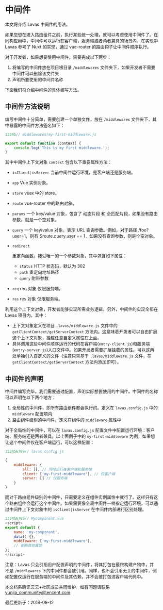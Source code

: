 # 中间件

本文将介绍 Lavas 中间件的用法。

如果您想在进入路由组件之前，执行某些统一处理，就可以考虑使用中间件了。在同构应用中，中间件可以运行在客户端，服务端或者两者兼具的场景内。在实现中 Lavas 参考了 Nuxt 的实现，通过 vue-router 的路由钩子让中间件顺序执行。

对于开发者，如果想要使用中间件，需要完成以下两步：

1. 将编写的中间件放在项目根目录 `/middlewares` 文件夹下，如果开发者不需要中间件可以删除该文件夹
2. 声明所要使用的中间件名称

下面我们将介绍中间件的具体编写方法。

## 中间件方法说明

编写中间件十分简单，需要创建一个单独文件，放在 `/middlewares` 文件夹下，其中暴露的中间件方法签名如下：

```javascript
12345// middlewares/my-first-middleware.js

export default function (context) {
    console.log('This is my first middleware.');
}
```

其中中间件上下文对象 `context` 包含以下重要属性方法：

- `isClient|isServer` 当前中间件运行环境，是客户端还是服务端。

- `app` Vue 实例对象。

- `store` vuex 中的 store。

- `route` vue-router 中的路由对象。

- `params` 一个 key/value 对象，包含了 动态片段 和 全匹配片段，如果没有路由参数，就是一个空对象。

- `query` 一个 key/value 对象，表示 URL 查询参数。例如，对于路径 /foo?user=1，则有 $route.query.user == 1，如果没有查询参数，则是个空对象。

- ```
  redirect
  ```

   

  重定向函数。接受唯一的一个参数对象，其中包含如下属性：

  - `status` HTTP 状态码，默认为 302
  - `path` 重定向地址路径
  - `query` 附带参数

- `req` req 对象 仅限服务端。

- `res` res 对象 仅限服务端。

利用这个上下文对象，开发者能够实现所需业务逻辑。另外，中间件的实现全都在 Lavas 项目内，其中：

- 上下文对象定义在项目 `.lavas/middleware.js` 文件中的 `getClientContext/getServerContext` 方法内。这意味着开发者可以自由扩展这个上下文对象，挂载任意自定义属性在上面。
- 具体调用这些中间件顺序运行的代码在客户端(`entry-client.js`)和服务端(`entry-server.js`)入口文件中。如果开发者需要扩展挂载的属性，可以这两处单独引入自定义的文件（注意只需基于 `.lavas/middleware.js` 文件，在 `getClientContext/getServerContext` 方法内添加即可）。

## 中间件的声明

中间件编写完毕，我们需要通过配置，声明实际想要使用的中间件。中间件的名称可以声明在以下两个地方：

1. 全局性的中间件，即所有路由组件都会执行的。定义在 `lavas.config.js` 中的 `middleware` 配置项内
2. 路由组件级别的中间件。定义在组件的 `middleware` 属性中

对于全局性的中间件，可以在 `lavas.config.js` 配置文件中配置运行环境：客户端、服务端还是两者兼具。以上面例子中的 `my-first-middleware` 为例，如果想让这个中间件仅在客户端运行，可以这样配置：

```javascript
123456789// lavas.config.js

{
    middleware: {
        all: [], // 同时运行在客户端和服务端
        client: ['my-first-middleware'], // 仅客户端
        server: [] // 仅服务端
    }
}
```

而对于路由组件级别的中间件，只需要定义在组件实例属性中就行了。这样只有这个路由组件会运行这个中间件。如果需要像全局中间件一样指定运行环境，可以通过中间件上下文对象中的 `isClient|isServer` 在中间件内部进行区别处理。

```javascript
123456789// MyComponent.vue
<script>
export default {
    name: 'my-component',
    data() {},
    middleware: ['my-first-middleware'],
    // 省略其他属性
};
</script>
```

注意：Lavas 只会引用用户配置声明的中间件，将其打包在最终构建产物中，并不是 `/middlewares` 下的中间件都会被引用。同样，也不会引用无关的中间件，例如配置仅运行在服务端的中间件及其依赖，并不会被打包进客户端代码中。

本文档系腾讯云云+社区成员共同维护，如有问题请联系 yunjia_community@tencent.com

最后更新于：2018-09-12